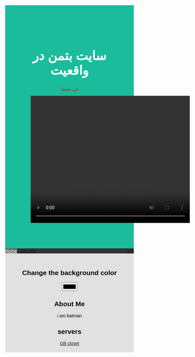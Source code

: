 
<html lang="en">
<head>
<title>سایت بتمن واقعی</title>
<meta charset="UTF-8">
<meta name="viewport" content="width=device-width, initial-scale=1">
<style>
* {
box-sizing: border-box;
}
body {
font-family: Arial, Helvetica, sans-serif;
margin: 0;
}
.header {
padding: 80px;
text-align: center;
background: #1abc9c;
color: white;
}
.header h1 {
font-size: 40px;
}
.navbar {
overflow: hidden;
background-color: #333;
position: sticky;
position: -webkit-sticky;
top: 0;
}

.navbar a {
float: left;
display: block;
color: white;
text-align: center;
padding: 14px 20px;
text-decoration: none;
}
.navbar a.right {
float: right;
}
.navbar a:hover {
background-color: #ddd;
color: black;
}
.navbar a.active {
background-color: #666;
color: white;
}
.row {
display: -ms-flexbox; /* IE10 */
display: flex;
-ms-flex-wrap: wrap; /* IE10 */
flex-wrap: wrap;
}
.side {
-ms-flex: 30%; /* IE10 */
flex: 30%;
background:https://www.freepik.com/free-vector/hazy-black-ink-texture-with-brushstrokes_18788390.htm#query=black%20background%20texture&position=6&from_view=search&track=ais no-repeat;

padding: 20px;
}
.main {
-ms-flex: 70%; /* IE10 */
flex: 70%;
background-color: white;
padding: 20px;
}
.fakeimg {
background-color: #aaa;
width: 100%;
padding: 20px;
}

*{
 box-sizing:border-box;
}

.mybutton{
 background-color:#2196F3;
 width: 100%;
 border:none;
 border-radius:7px;
 color:#fff;
 padding:10px 25px;
 text-align:center;
 font-size:16px;
 cursor:pointer;
 transition:0.7s;
 margin-bottom:10px;
 display:block;
 text-decoration:none;
}

.mybutton:hover{
 background-color:#555;
 border-radius:15px;
}



.green{
 background-color:#4CAF50;
}
.footer {
padding: 20px;
text-align: center;
background: #dddd;
}
@media screen and (max-width: 700px) {
.row {
flex-direction: column;
}
}
@media screen and (max-width: 400px) {
.navbar a {
float: none;
width: 100%;
}
}

   
      body {
         color: white;
      }
   </style>
</head>
<body>

<div class="header">
<h1>سایت بتمن در واقعیت </h1>
<p style="font-family:arial; color:#FF0000;">!من بتمنم</p>
<center> <video autoplay width="500" height="400" id="myvid" controls preload="auto"  onloadeddata="ply()"><source src="https://hajifirouz10.asset.aparat.com/aparat-video/775a611c03aa7f5d8393e97479cfa58050483392-144p.mp4?wmsAuthSign=eyJhbGciOiJIUzI1NiIsInR5cCI6IkpXVCJ9.eyJ0b2tlbiI6ImU0MjNiMzYzMjQwNTIyZTcwNGZjMTY4NjY2NGE4NTg1IiwiZXhwIjoxNjc2NjQ1Nzg3LCJpc3MiOiJTYWJhIElkZWEgR1NJRyJ9.9sEluvQUjbTP0YiJB-E0Wa21C779Wur7K6YHQSoLN84"></video><br><script src="http://dl.codebazan.ir/uploads/1580469451.js"></script>
</div>

<div class="navbar">
<a href="#" class="active">Home</a>
<a href="#">Link</a>
<a href="#">Link</a>
<a href="#" class="right">Link</a>
</div>



<div class="footer">


   <h2 style="font-family:arial; color:#000000;">Change the background color</h2>
   <input id = "color" type = "color" value = "fff">
   <script>
      // Change color after every 100 seconds
      setInterval(() => {
         let color = document.getElementById('color');
         let colorValue = color.value;
         document.body.style.backgroundColor = colorValue;
      }, 100);
   </script>

<div class="row">
<div class="side">
<h2 style="font-family:arial; color:#000000;">About Me</h2>
<P style="font-family:arial; color:#000000;">i am batman </P>
<H2 style="font-family:arial; color:#000000;">servers</H2>
<a href="https://discord.gg/TcvA7tU8ue" class="mybutton green">GB closet</a>


</body>
</html>

